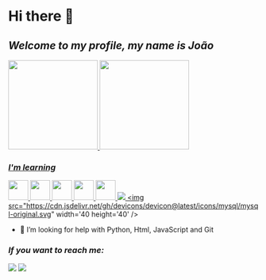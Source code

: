 # Hi there 👋
## *Welcome to my profile, my name is João*



<div>
<a href="https://github.com/johnes-v1">
<img height="180em" src="https://github-readme-stats.vercel.app/api/top-langs/?username=johnes-v1&layout=compact&langs_count=7&theme=dracula"/>
<img height="180em" src="https://github-readme-stats.vercel.app/api?username=johnes-v1&show_icons=true&theme=dracula&include_all_commits=true&count_private=true"/>
</div>
          


### *I'm learning*

<img src="https://cdn.jsdelivr.net/gh/devicons/devicon/icons/css3/css3-original.svg" width='40' height='40'/> <img src="https://cdn.jsdelivr.net/gh/devicons/devicon/icons/html5/html5-original.svg" width='40' height='40'/> <img src="https://cdn.jsdelivr.net/gh/devicons/devicon/icons/git/git-original.svg" width='40' height='40'/> <img src="https://cdn.jsdelivr.net/gh/devicons/devicon/icons/github/github-original.svg" width='40' height='40'/> <img src="https://cdn.jsdelivr.net/gh/devicons/devicon/icons/python/python-original.svg" weidth='40' height='40'/> <img src="https://cdn.jsdelivr.net/gh/devicons/devicon@latest/icons/mysql/mysql-original.svg" /> <img src="https://cdn.jsdelivr.net/gh/devicons/devicon@latest/icons/mysql/mysql-original.svg" width='40 height='40' />
          
          
          
          
          

- 🤔 I’m looking for help with Python, Html, JavaScript and Git


### *If you want to reach me:*

<a href="https://instagram.com/johnes_v1" target="_blank"><img src="https://img.shields.io/badge/-Instagram-%23E4405F?style=for-the-badge&logo=instagram&logoColor=white" target="_blank"></a> <a href = "mailto:jovithor70@gmail.com"><img src="https://img.shields.io/badge/Gmail-D14836?style=for-the-badge&logo=gmail&logoColor=white" target="_blank"></a>



